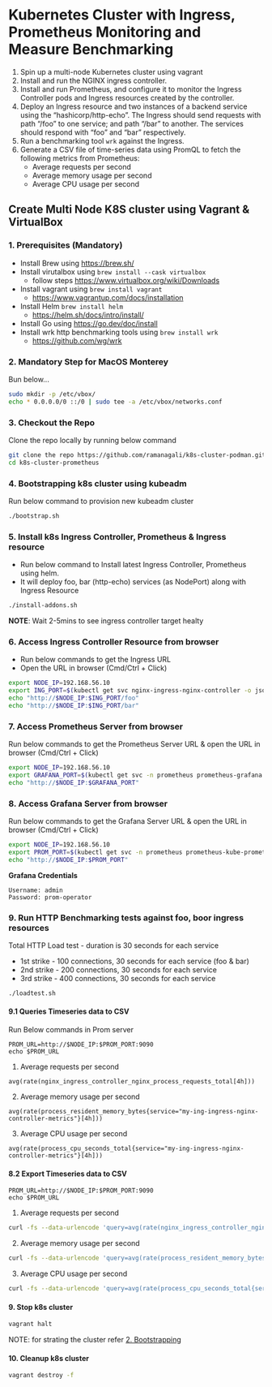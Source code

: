 # Kubernetes Cluster with Ingress, Prometheus Monitoring and Measure Benchmarking
1. Spin up a multi-node Kubernetes cluster using vagrant 
2. Install and run the NGINX ingress controller.
3. Install and run Prometheus, and configure it to monitor the Ingress Controller pods and Ingress resources created by the controller.
4. Deploy an Ingress resource and two instances of a backend service using the “hashicorp/http-echo”. The Ingress should send requests with path “/foo” to one service; and path “/bar” to another. The services should respond with “foo” and “bar” respectively.
5. Run a benchmarking tool `wrk` against the Ingress.
6. Generate a CSV file of time-series data using PromQL to fetch the following metrics from Prometheus:
   * Average requests per second
   * Average memory usage per second
   * Average CPU usage per second

## Create Multi Node K8S cluster using Vagrant & VirtualBox
### 1. Prerequisites (Mandatory)
* Install Brew using https://brew.sh/
* Install virutalbox using `brew install --cask virtualbox`         
  * follow steps https://www.virtualbox.org/wiki/Downloads
* Install vagrant using `brew install vagrant`
  * https://www.vagrantup.com/docs/installation
* Install Helm `brew install helm`      
  * https://helm.sh/docs/intro/install/
* Install Go using https://go.dev/doc/install
* Install wrk http benchmarking tools using `brew install wrk`
  * https://github.com/wg/wrk

### 2. Mandatory Step for MacOS Monterey
Bun below...
```sh
sudo mkdir -p /etc/vbox/
echo * 0.0.0.0/0 ::/0 | sudo tee -a /etc/vbox/networks.conf
```

### 3. Checkout the Repo
Clone the repo locally by running below command 
  
```sh 
git clone the repo https://github.com/ramanagali/k8s-cluster-podman.git
cd k8s-cluster-prometheus
```

### 4. Bootstrapping k8s cluster using kubeadm
Run below command to provision new kubeadm cluster

```sh
./bootstrap.sh
```

### 5. Install k8s Ingress Controller, Prometheus & Ingress resource 
* Run below command to Install latest Ingress Controller, Prometheus using helm.  
* It will deploy foo, bar (http-echo) services (as NodePort) along with Ingress Resource

```sh
./install-addons.sh
```

**NOTE**: Wait 2-5mins to see ingress controller target healty

### 6. Access Ingress Controller Resource from browser
* Run below commands to get the Ingress URL 
* Open the URL in browser (Cmd/Ctrl + Click)

```sh
export NODE_IP=192.168.56.10
export ING_PORT=$(kubectl get svc nginx-ingress-nginx-controller -o jsonpath="{.spec.ports[0].nodePort}")
echo "http://$NODE_IP:$ING_PORT/foo"
echo "http://$NODE_IP:$ING_PORT/bar"
```

### 7. Access Prometheus Server from browser
Run below commands to get the Prometheus Server URL & open the URL in browser (Cmd/Ctrl + Click)
```sh
export NODE_IP=192.168.56.10
export GRAFANA_PORT=$(kubectl get svc -n prometheus prometheus-grafana -o jsonpath="{.spec.ports[0].nodePort}")
echo "http://$NODE_IP:$GRAFANA_PORT"
```

### 8. Access Grafana Server from browser
Run below commands to get the Grafana Server URL & open the URL in browser (Cmd/Ctrl + Click)
```sh
export NODE_IP=192.168.56.10
export PROM_PORT=$(kubectl get svc -n prometheus prometheus-kube-prometheus-prometheus -o jsonpath="{.spec.ports[0].nodePort}")
echo "http://$NODE_IP:$PROM_PORT"
```

**Grafana Credentials**
```
Username: admin
Password: prom-operator
```



### 9. Run HTTP Benchmarking tests against foo, boor ingress resources
Total HTTP Load test - duration is 30 seconds for each service
* 1st strike - 100 connections, 30 seconds for each service (foo & bar)
* 2nd strike - 200 connections, 30 seconds for each service
* 3rd strike - 400 connections, 30 seconds for each service
  
```sh
./loadtest.sh
```

#### 9.1 Queries Timeseries data to CSV
Run Below commands in Prom server

```
PROM_URL=http://$NODE_IP:$PROM_PORT:9090   
echo $PROM_URL
```

1. Average requests per second 
```
avg(rate(nginx_ingress_controller_nginx_process_requests_total[4h]))
```

2. Average memory usage per second
```
avg(rate(process_resident_memory_bytes{service="my-ing-ingress-nginx-controller-metrics"}[4h]))
```

3. Average CPU usage per second
```
avg(rate(process_cpu_seconds_total{service="my-ing-ingress-nginx-controller-metrics"}[4h]))
```

#### 8.2 Export Timeseries data to CSV
```
PROM_URL=http://$NODE_IP:$PROM_PORT:9090   
echo $PROM_URL
```
1. Average requests per second 
```sh
curl -fs --data-urlencode 'query=avg(rate(nginx_ingress_controller_nginx_process_requests_total[4h]))' $PROM_URL/api/v1/query | jq -r '.data.result[] | .value[1]' > avg_req_ps.csv
```

2. Average memory usage per second
```sh
curl -fs --data-urlencode 'query=avg(rate(process_resident_memory_bytes{service="my-ing-ingress-nginx-controller-metrics"}[4h]))' $PROM_URL/api/v1/query | jq -r '.data.result[].value[1]'  > avg_mem_ps.csv
```

3. Average CPU usage per second
```sh
curl -fs --data-urlencode 'query=avg(rate(process_cpu_seconds_total{service="my-ing-ingress-nginx-controller-metrics"}[4h]))' $PROM_URL/api/v1/query | jq -r '.data.result[].value[1]' > > avg_cpu_ps.csv
```


#### 9. Stop k8s cluster

```sh
vagrant halt
```
NOTE: for strating the cluster refer [2. Bootstrapping](#2-bootstrapping-k8s-cluster-using-kubeadm)

#### 10. Cleanup k8s cluster
```sh
vagrant destroy -f
```
